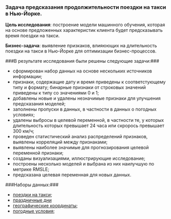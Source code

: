 ### Задача предсказания продолжительности поездки на такси в Нью-Йорке.

**Цель исследования**: построение модели машинного обучения, которая на основе предложенных характеристик клиента будет предсказывать время поездки на такси.

**Бизнес-задача**: выявление призкаков, влияюющих на длительность поездки на такси в Нью-Йорке для оптимизации бизнес-процессов.

###В результате исследования были решены следующие задачи:###
- сформирован набор данных на основе нескольких источников информации;
- признаки, содержащие дату и время приведены к соответстующему типу и формату; бинарные признаки от строковых значений приведены к типу со значениями 0 и 1;
- добавлены новые и удалены незначимые признаки для улучшения предсказания моделей;
- заполнены пропуски в данных, в частности в данных о погодных условиях;
- удалены выбросы в целевой переменной, в частности те, у которых длительность которых превышает 24 часа или скрорось превышает 300 км/ч;
- проведен статистический анализ распределений признаков, выявлены корреляций между признаками;
- выявлены наиболее значимые для прогнозирования целевой переменной признаки;
- созданы визуализациями, иллюстрирующие исследование;
- построены несколько моделей и выбрана из них наилучшую по метрике RMSLE;
- предсказана целевая переменная для новых данных.

###Наборы данных:###
- [поездки на такси](docs/TRIPS.md);
- [праздничные дни](docs/HOLIDAYS.md)
- [географические координаты](docs/OSRM.md);
- [погодные условия](docs/WEATHER.md);